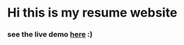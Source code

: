 # Hi this is my resume website 

### see the live demo [here](https://unnati-dot.github.io/my-resume/) :)

